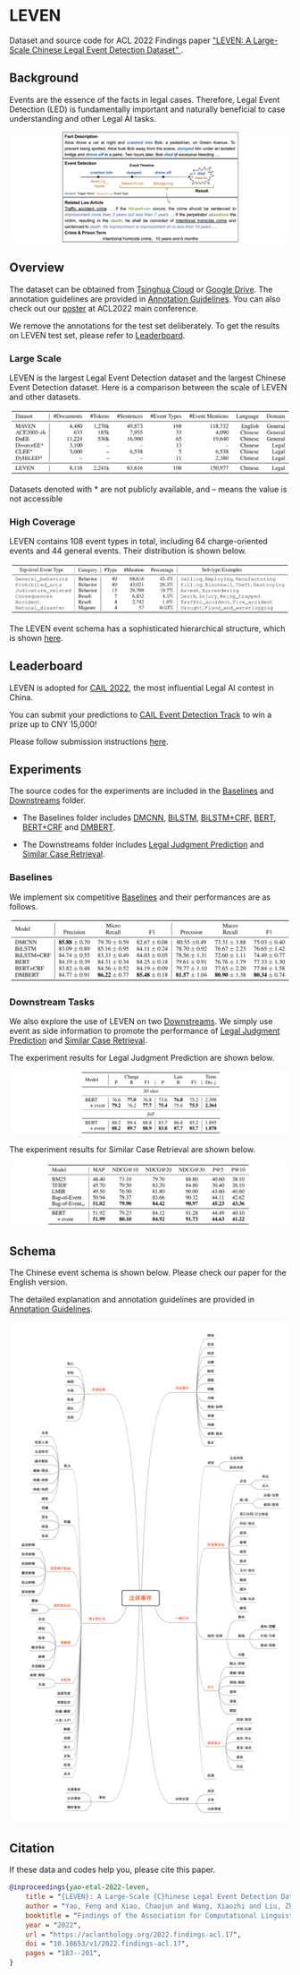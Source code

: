 # LEVEN
Dataset and source code for ACL 2022 Findings paper ["LEVEN: A Large-Scale Chinese Legal Event Detection Dataset" ](https://aclanthology.org/2022.findings-acl.17.pdf).

## Background
Events are the essence of the facts in legal cases. Therefore, Legal Event Detection (LED) is fundamentally important and naturally beneficial to case understanding and other Legal AI tasks.

![bg](./pic/bg.jpg)


## Overview

The dataset can be obtained from [Tsinghua Cloud](https://thunlp.oss-cn-qingdao.aliyuncs.com/LEVEN/LEVEN.zip) or [Google Drive](https://drive.google.com/drive/folders/1VGD0h365kegTqGEyLr24SJtJUUoZIt20?usp=sharing). The annotation guidelines are provided in [Annotation Guidelines](./Annotation-Guidelines). 
You can also check out our [poster](./poster/LEVEN-poster.pdf) at ACL2022 main conference.

We remove the annotations for the test set deliberately. To get the results on LEVEN test set, please refer to [Leaderboard](#Leaderboard).


### Large Scale

LEVEN is the largest Legal Event Detection dataset and the largest Chinese Event Detection dataset. Here is a comparison between the scale of LEVEN and other datasets. 

![tab1](./pic/tab1.jpg)

Datasets denoted with * are not publicly available, and – means the value is not accessible

### High Coverage

LEVEN contains 108 event types in total, including 64 charge-oriented events and 44 general events. Their distribution is shown below.

![tab2](./pic/tab2.jpg)

The LEVEN event schema has a sophisticated hierarchical structure, which is shown [here](#Schema).  

## Leaderboard

LEVEN is adopted for [CAIL 2022](http://cail.cipsc.org.cn/index.html), the most influential Legal AI contest in China. 

You can submit your predictions to [CAIL Event Detection Track](http://cail.cipsc.org.cn/task1.html?raceID=1&cail_tag=2022) to win a prize up to CNY 15,000!

Please follow submission instructions [here](https://github.com/china-ai-law-challenge/CAIL2022/tree/main/sjjc#%E6%8F%90%E4%BA%A4%E7%9A%84%E6%96%87%E4%BB%B6%E6%A0%BC%E5%BC%8F%E5%8F%8A%E7%BB%84%E7%BB%87%E5%BD%A2%E5%BC%8F).


## Experiments

The source codes for the experiments are included in the [Baselines](./Baselines) and [Downstreams](./Downstreams) folder.

* The Baselines folder includes [DMCNN](./Baselines/DMCNN), [BiLSTM](./Baselines/BiLSTM), [BiLSTM+CRF](./Baselines/BiLSTM+CRF), [BERT](./Baselines/BERT), [BERT+CRF](./Baselines/BERT+CRF) and [DMBERT](./Baselines/DMBERT).

* The Downstreams folder includes [Legal Judgment Prediction](./Downstreams/LJP) and [Similar Case Retrieval](./Downstreams/SCR).

### Baselines

We implement six competitive [Baselines](./Baselines) and their performances are as follows.

![tab3](./pic/tab3.jpg)

### Downstream Tasks

We also explore the use of LEVEN on two [Downstreams](./Downstreams). We simply use event as side information to promote the performance of [Legal Judgment Prediction](./Downstreams/LJP) and [Similar Case Retrieval](./Downstreams/SCR). 

The experiment results for Legal Judgment Prediction are shown below.

![tab4](./pic/tab4.jpg)

The experiment results for Similar Case Retrieval are shown below.

![tab5](./pic/tab5.jpg)

## Schema

The Chinese event schema is shown below. Please check our paper for the English version.

The detailed explanation and annotation guidelines are provided in [Annotation Guidelines](./Annotation-Guidelines).

![schema](./pic/schema-zh.png)

## Citation

If these data and codes help you, please cite this paper.
```bib
@inproceedings{yao-etal-2022-leven,
    title = "{LEVEN}: A Large-Scale {C}hinese Legal Event Detection Dataset",
    author = "Yao, Feng and Xiao, Chaojun and Wang, Xiaozhi and Liu, Zhiyuan and Hou, Lei and Tu, Cunchao and Li, Juanzi and Liu, Yun and Shen, Weixing and Sun, Maosong",
    booktitle = "Findings of the Association for Computational Linguistics: ACL 2022",
    year = "2022",
    url = "https://aclanthology.org/2022.findings-acl.17",
    doi = "10.18653/v1/2022.findings-acl.17",
    pages = "183--201",
}
```
